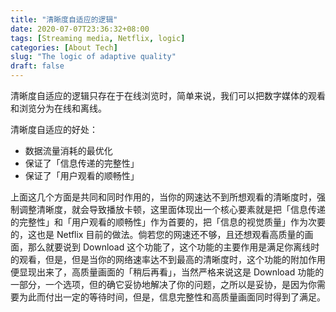 ```yaml
---
title: "清晰度自适应的逻辑"
date: 2020-07-07T23:36:32+08:00
tags: [Streaming media, Netflix, logic]
categories: [About Tech]
slug: "The logic of adaptive quality"
draft: false
---
```


清晰度自适应的逻辑只存在于在线浏览时，简单来说，我们可以把数字媒体的观看和浏览分为在线和离线。

清晰度自适应的好处：

- 数据流量消耗的最优化
- 保证了「信息传递的完整性」
- 保证了「用户观看的顺畅性」

上面这几个方面是共同和同时作用的，当你的网速达不到所想观看的清晰度时，强制调整清晰度，就会导致播放卡顿，这里面体现出一个核心要素就是把「信息传递的完整性」和「用户观看的顺畅性」作为首要的，把「信息的视觉质量」作为次要的，这也是 Netflix 目前的做法。倘若您的网速还不够，且还想观看高质量的画面，那么就要说到 Download 这个功能了，这个功能的主要作用是满足你离线时的观看，但是，但是当你的网络速率达不到最高的清晰度时，这个功能的附加作用便显现出来了，高质量画面的「稍后再看」，当然严格来说这是 Download 功能的一部分，一个选项，但的确它妥协地解决了你的问题，之所以是妥协，是因为你需要为此而付出一定的等待时间，但是，信息完整性和高质量画面同时得到了满足。